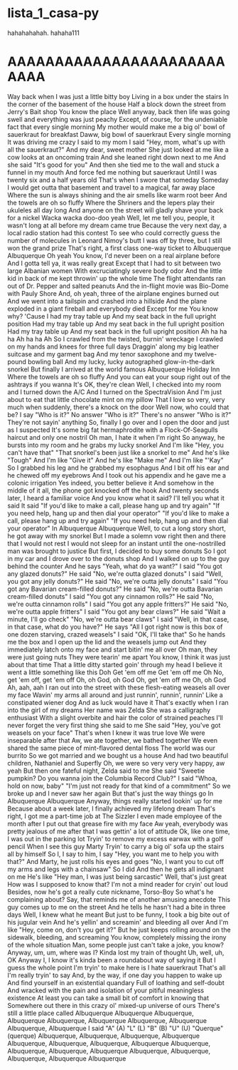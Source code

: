 # lista_1_casa-py

hahahahahah. hahaha111

# AAAAAAAAAAAAAAAAAAAAAAAAAAA
Way back when I was just a little bitty boy
Living in a box under the stairs
In the corner of the basement of the house
Half a block down the street from Jerry's Bait shop
You know the place
Well anyway, back then life was going swell and everything was just peachy
Except, of course, for the undeniable fact that every single morning
My mother would make me a big ol' bowl of sauerkraut for breakfast
Daww, big bowl of sauerkraut
Every single morning
It was driving me crazy
I said to my mom
I said "Hey, mom, what's up with all the sauerkraut?"
And my dear, sweet mother
She just looked at me like a cow looks at an oncoming train
And she leaned right down next to me
And she said "It's good for you"
And then she tied me to the wall and stuck a funnel in my mouth
And force fed me nothing but sauerkraut
Until I was twenty six and a half years old
That's when I swore that someday
Someday I would get outta that basement and travel to a magical, far away place
Where the sun is always shining and the air smells like warm root beer
And the towels are oh so fluffy
Where the Shriners and the lepers play their ukuleles all day long
And anyone on the street will gladly shave your back for a nickel
Wacka wacka doo-doo yeah
Well, let me tell you, people, it wasn't long at all before my dream came true
Because the very next day, a local radio station had this contest
To see who could correctly guess the number of molecules in Leonard Nimoy's butt
I was off by three, but I still won the grand prize
That's right, a first class one-way ticket to
Albuquerque
Albuquerque
Oh yeah
You know, I'd never been on a real airplane before
And I gotta tell ya, it was really great
Except that I had to sit between two large Albanian women
With excruciatingly severe body odor
And the little kid in back of me kept throwin' up the whole time
The flight attendants ran out of Dr. Pepper and salted peanuts
And the in-flight movie was Bio-Dome with Pauly Shore
And, oh yeah, three of the airplane engines burned out
And we went into a tailspin and crashed into a hillside
And the plane exploded in a giant fireball and everybody died
Except for me
You know why?
'Cause I had my tray table up
And my seat back in the full upright position
Had my tray table up
And my seat back in the full upright position
Had my tray table up
And my seat back in the full upright position
Ah ha ha ha
Ah ha ha
Ah
So I crawled from the twisted, burnin' wreckage
I crawled on my hands and knees for three full days
Draggin' along my big leather suitcase and my garment bag
And my tenor saxophone and my twelve-pound bowling ball
And my lucky, lucky autographed glow-in-the-dark snorkel
But finally I arrived at the world famous Albuquerque Holiday Inn
Where the towels are oh so fluffy
And you can eat your soup right out of the ashtrays if you wanna
It's OK, they're clean
Well, I checked into my room and I turned down the A/C
And I turned on the SpectraVision
And I'm just about to eat that little chocolate mint on my pillow
That I love so very, very much when suddenly, there's a knock on the door
Well now, who could that be?
I say "Who is it?"
No answer
"Who is it?"
There's no answer
"Who is it?"
They're not sayin' anything
So, finally I go over and I open the door and just as I suspected
It's some big fat hermaphrodite with a Flock-Of-Seagulls haircut and only one nostril
Oh man, I hate it when I'm right
So anyway, he bursts into my room and he grabs my lucky snorkel
And I'm like "Hey, you can't have that"
"That snorkel's been just like a snorkel to me"
And he's like "Tough"
And I'm like "Give it"
And he's like "Make me"
And I'm like "'Kay"
So I grabbed his leg and he grabbed my esophagus
And I bit off his ear and he chewed off my eyebrows
And I took out his appendix and he gave me a colonic irrigation
Yes indeed, you better believe it
And somehow in the middle of it all, the phone got knocked off the hook
And twenty seconds later, I heard a familiar voice
And you know what it said?
I'll tell you what it said
It said
"If you'd like to make a call, please hang up and try again"
"If you need help, hang up and then dial your operator"
"If you'd like to make a call, please hang up and try again"
"If you need help, hang up and then dial your operator"
In Albuquerque
Albuquerque
Well, to cut a long story short, he got away with my snorkel
But I made a solemn vow right then and there that I would not rest
I would not sleep for an instant until the one-nostrilled man was brought to justice
But first, I decided to buy some donuts
So I got in my car and I drove over to the donuts shop
And I walked on up to the guy behind the counter
And he says "Yeah, what do ya want?"
I said "You got any glazed donuts?"
He said "No, we're outta glazed donuts"
I said "Well, you got any jelly donuts?"
He said "No, we're outta jelly donuts"
I said "You got any Bavarian cream-filled donuts?"
He said "No, we're outta Bavarian cream-filled donuts"
I said "You got any cinnamon rolls?"
He said "No, we're outta cinnamon rolls"
I said "You got any apple fritters?"
He said "No, we're outta apple fritters"
I said "You got any bear claws?"
He said "Wait a minute, I'll go check"
"No, we're outta bear claws"
I said "Well, in that case, in that case, what do you have?"
He says "All I got right now is this box of one dozen starving, crazed weasels"
I said "OK, I'll take that"
So he hands me the box and I open up the lid and the weasels jump out
And they immediately latch onto my face and start bitin' me all over
Oh man, they were just going nuts
They were tearin' me apart
You know, I think it was just about that time
That a little ditty started goin' through my head
I believe it went a little something like this
Doh
Get 'em off me
Get 'em off me
Oh
No, get 'em off, get 'em off
Oh, oh God, oh God
Oh, get 'em off me
Oh, oh God
Ah, aah, aah
I ran out into the street with these flesh-eating weasels all over my face
Wavin' my arms all around and just runnin', runnin', runnin'
Like a constipated wiener dog
And as luck would have it
That's exactly when I ran into the girl of my dreams
Her name was Zelda
She was a calligraphy enthusiast
With a slight overbite and hair the color of strained peaches
I'll never forget the very first thing she said to me
She said "Hey, you've got weasels on your face"
That's when I knew it was true love
We were inseparable after that
Aw, we ate together, we bathed together
We even shared the same piece of mint-flavored dental floss
The world was our burrito
So we got married and we bought us a house
And had two beautiful children, Nathaniel and Superfly
Oh, we were so very very very happy, aw yeah
But then one fateful night, Zelda said to me
She said "Sweetie pumpkin? Do you wanna join the Columbia Record Club?"
I said "Whoa, hold on now, baby"
"I'm just not ready for that kind of a commitment"
So we broke up and I never saw her again
But that's just the way things go
In Albuquerque
Albuquerque
Anyway, things really started lookin' up for me
Because about a week later, I finally achieved my lifelong dream
That's right, I got me a part-time job at The Sizzler
I even made employee of the month after I put out that grease fire with my face
Aw yeah, everybody was pretty jealous of me after that
I was gettin' a lot of attitude
Ok, like one time, I was out in the parking lot
Tryin' to remove my excess earwax with a golf pencil
When I see this guy Marty
Tryin' to carry a big ol' sofa up the stairs all by himself
So I, I say to him, I say "Hey, you want me to help you with that?"
And Marty, he just rolls his eyes and goes
"No, I want you to cut off my arms and legs with a chainsaw"
So I did
And then he gets all indignant on me
He's like "Hey man, I was just being sarcastic"
Well, that's just great
How was I supposed to know that?
I'm not a mind reader for cryin' out loud
Besides, now he's got a really cute nickname, Torso-Boy
So what's he complaining about?
Say, that reminds me of another amusing anecdote
This guy comes up to me on the street
And he tells he hasn't had a bite in three days
Well, I knew what he meant
But just to be funny, I took a big bite out of his jugular vein
And he's yellin' and screamin' and bleeding all over
And I'm like "Hey, come on, don't you get it?"
But he just keeps rolling around on the sidewalk, bleeding, and screaming
You know, completely missing the irony of the whole situation
Man, some people just can't take a joke, you know?
Anyway, um, um, where was I?
Kinda lost my train of thought
Uh, well, uh, OK
Anyway I, I know it's kinda been a roundabout way of saying it
But I guess the whole point I'm tryin' to make here is
I hate sauerkraut
That's all I'm really tryin' to say
And, by the way, if one day you happen to wake up
And find yourself in an existential quandary
Full of loathing and self-doubt
And wracked with the pain and isolation of your pitiful meaningless existence
At least you can take a small bit of comfort in knowing that
Somewhere out there in this crazy ol' mixed-up universe of ours
There's still a little place called
Albuquerque
Albuquerque
Albuquerque, Albuquerque
Albuquerque, Albuquerque
Albuquerque, Albuquerque
Albuquerque, Albuquerque
I said "A" (A)
"L" (L)
"B" (B)
"U" (U)
"Querque" (querque)
Albuquerque, Albuquerque, Albuquerque, Albuquerque
Albuquerque, Albuquerque, Albuquerque, Albuquerque
Albuquerque, Albuquerque, Albuquerque, Albuquerque
Albuquerque, Albuquerque, Albuquerque, Albuquerque
Albuquerque
